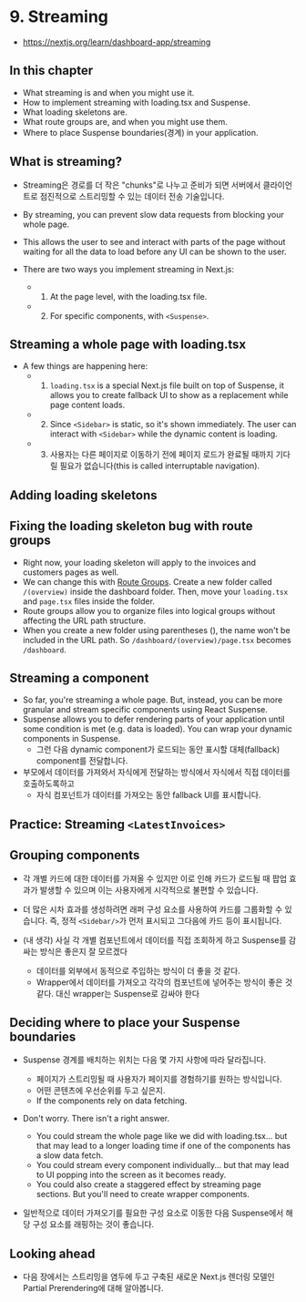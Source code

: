 # 9. Streaming

- https://nextjs.org/learn/dashboard-app/streaming

## In this chapter

- What streaming is and when you might use it.
- How to implement streaming with loading.tsx and Suspense.
- What loading skeletons are.
- What route groups are, and when you might use them.
- Where to place Suspense boundaries(경계) in your application.

## What is streaming?

- Streaming은 경로를 더 작은 "chunks"로 나누고 준비가 되면 서버에서 클라이언트로 점진적으로 스트리밍할 수 있는 데이터 전송 기술입니다.
- By streaming, you can prevent slow data requests from blocking your whole page.
- This allows the user to see and interact with parts of the page without waiting for all the data to load before any UI can be shown to the user.

- There are two ways you implement streaming in Next.js:
  - 1. At the page level, with the loading.tsx file.
  - 2. For specific components, with `<Suspense>`.

## Streaming a whole page with loading.tsx

- A few things are happening here:
  - 1. `loading.tsx` is a special Next.js file built on top of Suspense, it allows you to create fallback UI to show as a replacement while page content loads.
  - 2. Since `<Sidebar>` is static, so it's shown immediately. The user can interact with `<Sidebar>` while the dynamic content is loading.
  - 3. 사용자는 다른 페이지로 이동하기 전에 페이지 로드가 완료될 때까지 기다릴 필요가 없습니다(this is called interruptable navigation).

## Adding loading skeletons

## Fixing the loading skeleton bug with route groups

- Right now, your loading skeleton will apply to the invoices and customers pages as well.
- We can change this with [Route Groups](https://nextjs.org/docs/app/building-your-application/routing/route-groups). Create a new folder called `/(overview)` inside the dashboard folder. Then, move your `loading.tsx` and `page.tsx` files inside the folder.
- Route groups allow you to organize files into logical groups without affecting the URL path structure.
- When you create a new folder using parentheses (), the name won't be included in the URL path. So `/dashboard/(overview)/page.tsx` becomes `/dashboard`.

## Streaming a component

- So far, you're streaming a whole page. But, instead, you can be more granular and stream specific components using React Suspense.
- Suspense allows you to defer rendering parts of your application until some condition is met (e.g. data is loaded). You can wrap your dynamic components in Suspense.
  - 그런 다음 dynamic component가 로드되는 동안 표시할 대체(fallback) component를 전달합니다.
- 부모에서 데이터를 가져와서 자식에게 전달하는 방식에서 자식에서 직접 데이터를 호출하도록하고
  - 자식 컴포넌트가 데이터를 가져오는 동안 fallback UI를 표시합니다.

## Practice: Streaming `<LatestInvoices>`

## Grouping components

- 각 개별 카드에 대한 데이터를 가져올 수 있지만 이로 인해 카드가 로드될 때 팝업 효과가 발생할 수 있으며 이는 사용자에게 시각적으로 불편할 수 있습니다.
- 더 많은 시차 효과를 생성하려면 래퍼 구성 요소를 사용하여 카드를 그룹화할 수 있습니다. 즉, 정적 `<Sidebar/>`가 먼저 표시되고 그다음에 카드 등이 표시됩니다.

- (내 생각) 사실 각 개별 컴포넌트에서 데이터를 직접 조회하게 하고 Suspense를 감싸는 방식은 좋은지 잘 모르겠다
  - 데이터를 외부에서 동적으로 주입하는 방식이 더 좋을 것 같다.
  - Wrapper에서 데이터를 가져오고 각각의 컴포넌트에 넣어주는 방식이 좋은 것 같다. 대신 wrapper는 Suspense로 감싸야 한다

## Deciding where to place your Suspense boundaries

- Suspense 경계를 배치하는 위치는 다음 몇 가지 사항에 따라 달라집니다.

  - 페이지가 스트리밍될 때 사용자가 페이지를 경험하기를 원하는 방식입니다.
  - 어떤 콘텐츠에 우선순위를 두고 싶은지.
  - If the components rely on data fetching.

- Don't worry. There isn't a right answer.
  - You could stream the whole page like we did with loading.tsx... but that may lead to a longer loading time if one of the components has a slow data fetch.
  - You could stream every component individually... but that may lead to UI popping into the screen as it becomes ready.
  - You could also create a staggered effect by streaming page sections. But you'll need to create wrapper components.
- 일반적으로 데이터 가져오기를 필요한 구성 요소로 이동한 다음 Suspense에서 해당 구성 요소를 래핑하는 것이 좋습니다.

## Looking ahead

- 다음 장에서는 스트리밍을 염두에 두고 구축된 새로운 Next.js 렌더링 모델인 Partial Prerendering에 대해 알아봅니다.
